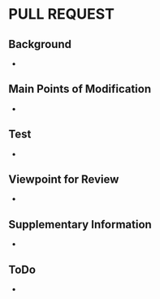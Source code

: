 # PULL REQUEST

## Background

*

## Main Points of Modification

*

## Test

*

## Viewpoint for Review

*

## Supplementary Information

*

## ToDo

*
